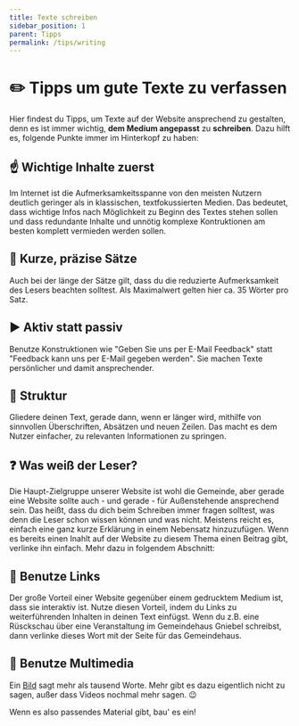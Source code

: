 ```yaml
---
title: Texte schreiben
sidebar_position: 1
parent: Tipps
permalink: /tips/writing
---
```


# ✏️ Tipps um gute Texte zu verfassen






Hier findest du Tipps, um Texte auf der Website ansprechend zu gestalten, denn es ist immer wichtig, **dem Medium angepasst** zu **schreiben**. Dazu hilft es, folgende Punkte immer im Hinterkopf zu haben:

## ☝️ Wichtige Inhalte zuerst
Im Internet ist die Aufmerksamkeitsspanne von den meisten Nutzern deutlich geringer als in klassischen, textfokussierten Medien. Das bedeutet, dass wichtige Infos nach Möglichkeit zu Beginn des Textes stehen sollen und dass redundante Inhalte und unnötig komplexe Kontruktionen am besten komplett vermieden werden sollen.

## 🤏 Kurze, präzise Sätze
Auch bei der länge der Sätze gilt, dass du die reduzierte Aufmerksamkeit des Lesers beachten solltest. Als Maximalwert gelten hier ca. 35 Wörter pro Satz.

## ▶️ Aktiv statt passiv
Benutze Konstruktionen wie "Geben Sie uns per E-Mail Feedback" statt "Feedback kann uns per E-Mail gegeben werden". Sie machen Texte persönlicher und damit ansprechender.

## 🔀 Struktur
Gliedere deinen Text, gerade dann, wenn er länger wird, mithilfe von sinnvollen Überschriften, Absätzen und neuen Zeilen. Das macht es dem Nutzer einfacher, zu relevanten Informationen zu springen.

## ❓ Was weiß der Leser?
Die Haupt-Zielgruppe unserer Website ist wohl die Gemeinde, aber gerade eine Website sollte auch - und gerade - für Außenstehende ansprechend sein. Das heißt, dass du dich beim Schreiben immer fragen solltest, was denn die Leser schon wissen können und was nicht.
Meistens reicht es, einfach eine ganz kurze Erklärung in einem Nebensatz hinzuzufügen. Wenn es bereits einen Inahlt auf der Website zu diesem Thema einen Beitrag gibt, verlinke ihn einfach. Mehr dazu in folgendem Abschnitt:

## 🔗 Benutze Links
Der große Vorteil einer Website gegenüber einem gedrucktem Medium ist, dass sie interaktiv ist. Nutze diesen Vorteil, indem du Links zu weiterführenden Inhalten in deinen Text einfügst. Wenn du z.B. eine Rüsckschau über eine Veranstaltung im Gemeindehaus Gniebel schreibst, dann verlinke dieses Wort mit der Seite für das Gemeindehaus.

## 📸 Benutze Multimedia
Ein [Bild](../tips/pictures) sagt mehr als tausend Worte. Mehr gibt es dazu eigentlich nicht zu sagen, außer dass Videos nochmal mehr sagen. 😉

Wenn es also passendes Material gibt, bau' es ein!